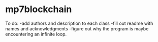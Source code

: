 # mp7blockchain

To do: 
-add authors and description to each class
-fill out readme with names and acknowledgments
-figure out why the program is maybe encountering an infinite loop.
